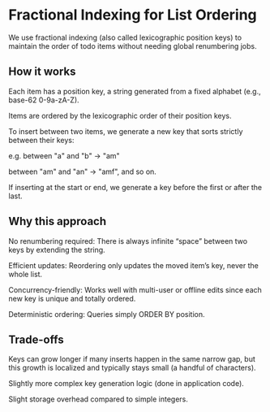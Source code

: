 # Fractional Indexing for List Ordering

We use fractional indexing (also called lexicographic position keys) to maintain the order of todo items without needing global renumbering jobs.

## How it works

Each item has a position key, a string generated from a fixed alphabet (e.g., base-62 0-9a-zA-Z).

Items are ordered by the lexicographic order of their position keys.

To insert between two items, we generate a new key that sorts strictly between their keys:

e.g. between "a" and "b" → "am"

between "am" and "an" → "amf", and so on.

If inserting at the start or end, we generate a key before the first or after the last.

## Why this approach

No renumbering required: There is always infinite “space” between two keys by extending the string.

Efficient updates: Reordering only updates the moved item’s key, never the whole list.

Concurrency-friendly: Works well with multi-user or offline edits since each new key is unique and totally ordered.

Deterministic ordering: Queries simply ORDER BY position.

## Trade-offs

Keys can grow longer if many inserts happen in the same narrow gap, but this growth is localized and typically stays small (a handful of characters).

Slightly more complex key generation logic (done in application code).

Slight storage overhead compared to simple integers.

